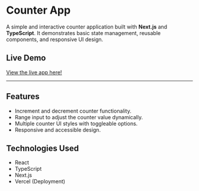 # Counter App

A simple and interactive counter application built with **Next.js** and **TypeScript**. It demonstrates basic state management, reusable components, and responsive UI design.

## Live Demo

[View the live app here!](https://your-project-name.vercel.app)

---

## Features

- Increment and decrement counter functionality.
- Range input to adjust the counter value dynamically.
- Multiple counter UI styles with toggleable options.
- Responsive and accessible design.

## Technologies Used

- React
- TypeScript
- Next.js
- Vercel (Deployment)
